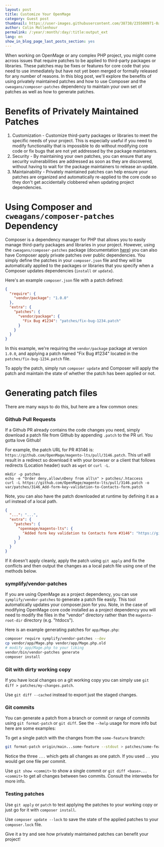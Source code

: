 ```yaml
---
layout: post
title: Customize Your OpenMage
category: Guest post
thumbnail: https://user-images.githubusercontent.com/38738/235500971-0a80cf68-8708-4166-8e50-3084bd0342d0.jpg
author: Colin Mollenhour
permalink: /:year/:month/:day/:title:output_ext
lang: en
show_in_blog_page_last_posts_section: yes
---
```


When working on OpenMage or any complex PHP project, you might come across issues that require patches to be applied to third-party packages or libraries.
These patches may be fixes or features for core code that you need to use immediately but have not yet been merged or formally released for any number of reasons.
In this blog post, we'll explore the benefits of using privately maintained patches and how to use Composer and the `cweagans/composer-patches` dependency to maintain
your own set of patches as well as how to generate patches.

# Benefits of Privately Maintained Patches

1. Customization - Customize third-party packages or libraries to meet the specific needs of your project. This is especially useful if you need to modify functionality that is impossible to do without modifying core code or fix bugs that are not yet addressed by the package maintainers.
2. Security - By maintaining your own patches, you can ensure that any security vulnerabilities are addressed as soon as they are discovered, without having to wait for the package maintainers to release an update.
3. Maintainability - Privately maintained patches can help ensure your patches are organized and automatically re-applied to the core code so they don't get accidentally clobbered when updating project dependencies.

# Using Composer and `cweagans/composer-patches` Dependency

Composer is a dependency manager for PHP that allows you to easily manage third-party packages and libraries in your project. However, using the `cweagans/composer-patches` package
(documentation [here](https://github.com/cweagans/composer-patches/blob/1.x/README.md)) you can also have Composer apply private patches over public dependencies. You simply define the patches in your `composer.json` file and they will be automatically applied to the
packages or libraries that you specify when a Composer updates dependencies (`install` or `update`).

Here's an example `composer.json` file with a patch defined:
    
```json    
{
  "require": {
    "vendor/package": "1.0.0"
  },
  "extra": {
    "patches": {
      "vendor/package": {
        "Fix Bug #1234": "patches/fix-bug-1234.patch"
      }
    }
  }
}
```

In this example, we're requiring the `vendor/package` package at version `1.0.0`, and applying a patch named "Fix Bug \#1234" located in the `patches/fix-bug-1234.patch` file.

To apply the patch, simply run `composer update` and Composer will apply the patch and maintain the state of whether the patch has been applied or not.

# Generating patch files

There are many ways to do this, but here are a few common ones:

### Github Pull Requests

If a Github PR already contains the code changes you need, simply download a patch file from Github by appending `.patch` to the PR url. You gotta love Github!

For example, the patch URL for PR #3146 is: `https://github.com/OpenMage/magento-lts/pull/3146.patch`. This url will result in a redirect so download it with your
browser or a client that follows redirects (Location header) such as `wget` or `curl -L`.

```
mkdir -p patches
echo -e "Order deny,allow\nDeny from all\n" > patches/.htaccess
curl -L https://github.com/OpenMage/magento-lts/pull/3146.patch -o var/patches/3146_Add-form-key-validation-to-Contacts-form.patch
```

Note, you can also have the patch downloaded at runtime by defining it as a url instead of a local path.

```json
{
  "...": "...",
  "extra": {
    "patches": {
      "openmage/magento-lts": {
        "Added form key validation to Contacts form #3146": "https://github.com/OpenMage/magento-lts/pull/3146.patch"
      }
    }
  }
}
```

If it doesn't apply cleanly, apply the patch using `git apply` and fix the conflicts and then output the changes as a local patch file using one of the methods below.

### symplify/vendor-patches

If you are using OpenMage as a project dependency, you can use `symplify/vendor-patches` to generate a patch file easily. This tool automatically
updates your composer.json for you. Note, in the case of modifying OpenMage core code installed as a project dependency you will need to modify the
files in the "vendor" directory rather than the `magento-root-dir` directory (e.g. "htdocs").

Here is an example generating patches for `app/Mage.php`:

```sh
composer require symplify/vendor-patches --dev
cp vendor/app/Mage.php vendor/app/Mage.php.old
# modify app/Mage.php to your liking
vendor/bin/vendor-patches generate
composer install
```

### Git with dirty working copy

If you have local changes on a git working copy you can simply use `git diff > patches/my-changes.patch`.

Use `git diff --cached` instead to export just the staged changes.

### Git commits

You can generate a patch from a branch or commit or range of commits using `git format-patch` or `git diff`. See the `--help` usage for more info but here are some examples:

To get a single patch with the changes from the `some-feature` branch:

```sh
git format-patch origin/main...some-feature --stdout > patches/some-feature.patch
```

Notice the three `...` which gets all changes as one patch. If you used `..` you would get one file per commit.

Use `git show <commit>` to show a single commit or `git diff <base>...<commit>` to get all changes between two commits. Consult the interwebs for more info.

### Testing patches

Use `git apply` or `patch` to test applying the patches to your working copy or just go for it with `composer install`.

Use `composer update --lock` to save the state of the applied patches to your `composer.lock` file.

Give it a try and see how privately maintained patches can benefit your project!
